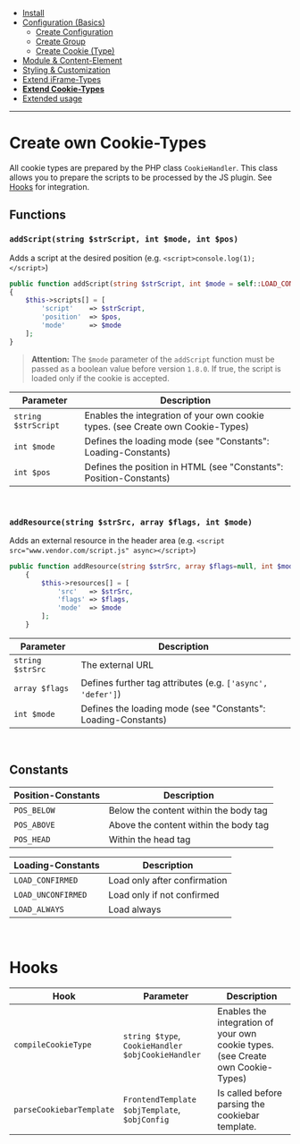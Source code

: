- [Install](INSTALL.md)
- [Configuration (Basics)](BASICS.md)
    - [Create Configuration](CONFIGURATION.md)
    - [Create Group](GROUP.md)
    - [Create Cookie (Type)](COOKIE.md)
- [Module & Content-Element](MOD_CE.md)
- [Styling & Customization](CUSTOMIZATION.md)
- [Extend iFrame-Types](EXTEND_IFRAME.md)
- [**Extend Cookie-Types**](EXTEND_TYPE.md)
- [Extended usage](EXTENDED_USAGE.md)

---

# Create own Cookie-Types
All cookie types are prepared by the PHP class `CookieHandler`. This class allows you to prepare the scripts to be processed by the JS plugin. See [Hooks](EXTENDING.md#hooks) for integration.

## Functions

### `addScript(string $strScript, int $mode, int $pos)`
Adds a script at the desired position (e.g. `<script>console.log(1);</script>`)
```php
public function addScript(string $strScript, int $mode = self::LOAD_CONFIRMED, int $pos = self::POS_BELOW): void
{
    $this->scripts[] = [
        'script'    => $strScript,
        'position'  => $pos,
        'mode'      => $mode
    ];
}
```

> **Attention:** The `$mode` parameter of the `addScript` function must be passed as a boolean value before version `1.8.0`. If true, the script is loaded only if the cookie is accepted.

Parameter | Description
---------- | -----------
`string $strScript` | Enables the integration of your own cookie types. (see Create own Cookie-Types)
`int $mode` | Defines the loading mode (see "Constants": Loading-Constants)
`int $pos` | Defines the position in HTML (see "Constants": Position-Constants)

<br/>

### `addResource(string $strSrc, array $flags, int $mode)`
Adds an external resource in the header area (e.g. `<script src="www.vendor.com/script.js" async></script>`)
```php
public function addResource(string $strSrc, array $flags=null, int $mode = self::LOAD_CONFIRMED): void
    {
        $this->resources[] = [
            'src'   => $strSrc,
            'flags' => $flags,
            'mode'  => $mode
        ];
    }
```

Parameter | Description
---------- | -----------
`string $strSrc` | The external URL
`array $flags` | Defines further tag attributes (e.g. `['async', 'defer']`)
`int $mode` | Defines the loading mode (see "Constants": Loading-Constants)

<br/>

## Constants
Position-Constants | Description
---------- | -----------
`POS_BELOW` | Below the content within the body tag
`POS_ABOVE` | Above the content within the body tag
`POS_HEAD` | Within the head tag

Loading-Constants | Description
---------- | -----------
`LOAD_CONFIRMED` | Load only after confirmation
`LOAD_UNCONFIRMED` | Load only if not confirmed
`LOAD_ALWAYS` | Load always

<br/>

# Hooks
Hook | Parameter | Description
---------- | ----------- | -----------
`compileCookieType` | `string $type`, `CookieHandler $objCookieHandler` | Enables the integration of your own cookie types. (see Create own Cookie-Types)
`parseCookiebarTemplate` | `FrontendTemplate $objTemplate`, `$objConfig` | Is called before parsing the cookiebar template.